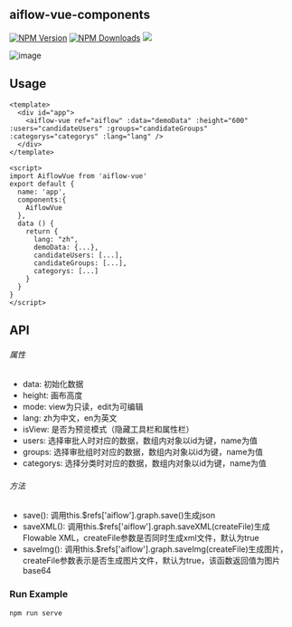 ## aiflow-vue-components

[![NPM Version](http://img.shields.io/npm/v/aiflow-vue.svg?style=flat)](https://www.npmjs.org/package/aiflow-vue)
[![NPM Downloads](https://img.shields.io/npm/dm/aiflow-vue.svg?style=flat)](https://www.npmjs.org/package/aiflow-vue)
![](https://img.shields.io/badge/license-MIT-000000.svg)

![image](https://github.com/athena-flow/aiflow-vue-components/raw/master/example/snapshots/1.jpg)

## Usage
```
<template>
  <div id="app">
    <aiflow-vue ref="aiflow" :data="demoData" :height="600" :users="candidateUsers" :groups="candidateGroups" :categorys="categorys" :lang="lang" />
  </div>
</template>

<script>
import AiflowVue from 'aiflow-vue'
export default {
  name: 'app',
  components:{
    AiflowVue
  },
  data () {
    return {
      lang: "zh",
      demoData: {...},
      candidateUsers: [...],
      candidateGroups: [...],
      categorys: [...]
    }
  }
}
</script>
```

## API
###### 属性
* data: 初始化数据
* height: 画布高度
* mode: view为只读，edit为可编辑
* lang: zh为中文，en为英文
* isView: 是否为预览模式（隐藏工具栏和属性栏）
* users: 选择审批人时对应的数据，数组内对象以id为键，name为值
* groups: 选择审批组时对应的数据，数组内对象以id为键，name为值
* categorys: 选择分类时对应的数据，数组内对象以id为键，name为值

###### 方法
* save(): 调用this.$refs['aiflow'].graph.save()生成json
* saveXML(): 调用this.$refs['aiflow'].graph.saveXML(createFile)生成Flowable XML，createFile参数是否同时生成xml文件，默认为true
* saveImg(): 调用this.$refs['aiflow'].graph.saveImg(createFile)生成图片，createFile参数表示是否生成图片文件，默认为true，该函数返回值为图片base64


### Run Example
```
npm run serve
```
